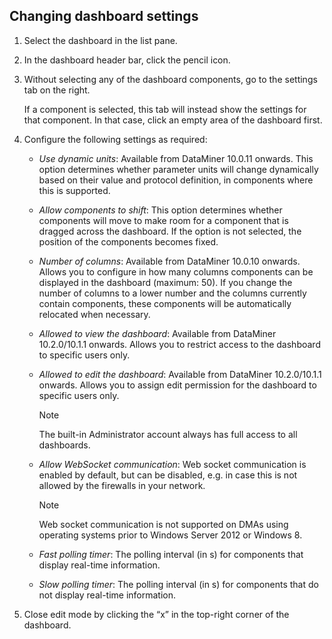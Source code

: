 ## Changing dashboard settings

1. Select the dashboard in the list pane.

2. In the dashboard header bar, click the pencil icon.

3. Without selecting any of the dashboard components, go to the settings tab on the right.

    If a component is selected, this tab will instead show the settings for that component. In that case, click an empty area of the dashboard first.

4. Configure the following settings as required:

    - *Use dynamic units*: Available from DataMiner 10.0.11 onwards. This option determines whether parameter units will change dynamically based on their value and protocol definition, in components where this is supported.

    - *Allow components to shift*: This option determines whether components will move to make room for a component that is dragged across the dashboard. If the option is not selected, the position of the components becomes fixed.

    - *Number of columns*: Available from DataMiner 10.0.10 onwards. Allows you to configure in how many columns components can be displayed in the dashboard (maximum: 50). If you change the number of columns to a lower number and the columns currently contain components, these components will be automatically relocated when necessary.

    - *Allowed to view the dashboard*: Available from DataMiner 10.2.0/10.1.1 onwards. Allows you to restrict access to the dashboard to specific users only.

    - *Allowed to edit the dashboard*: Available from DataMiner 10.2.0/10.1.1 onwards. Allows you to assign edit permission for the dashboard to specific users only.

        > [!NOTE]
        > The built-in Administrator account always has full access to all dashboards.

    - *Allow WebSocket communication*: Web socket communication is enabled by default, but can be disabled, e.g. in case this is not allowed by the firewalls in your network.

        > [!NOTE]
        > Web socket communication is not supported on DMAs using operating systems prior to Windows Server 2012 or Windows 8.

    - *Fast polling timer*: The polling interval (in s) for components that display real-time information.

    - *Slow polling timer*: The polling interval (in s) for components that do not display real-time information.

5. Close edit mode by clicking the “x” in the top-right corner of the dashboard.
